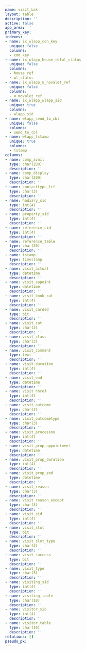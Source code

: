 ```yaml
---
name: visit_bak
layout: table
description: ''
active: false
app_area: ''
primary_key: 
indexes:
- name: ix_wlapp_con_key
  unique: false
  columns:
  - con_key
- name: ix_wlapp_house_refwl_status
  unique: false
  columns:
  - house_ref
  - wl_status
- name: ix_wlapp_u_novalet_ref
  unique: false
  columns:
  - u_novalet_ref
- name: ix_wlapp_wlapp_sid
  unique: true
  columns:
  - wlapp_sid
- name: wlapp_send_to_cbl
  unique: false
  columns:
  - send_to_cbl
- name: wlapp_tstamp
  unique: true
  columns:
  - tstamp
columns:
- name: comp_avail
  type: char(200)
  description: ''
- name: comp_display
  type: char(200)
  description: ''
- name: contacttype_lrf
  type: char(3)
  description: ''
- name: hadiary_sid
  type: int(4)
  description: ''
- name: property_sid
  type: int(4)
  description: ''
- name: reference_sid
  type: int(4)
  description: ''
- name: reference_table
  type: char(20)
  description: ''
- name: tstamp
  type: timestamp
  description: ''
- name: visit_actual
  type: datetime
  description: ''
- name: visit_appoint
  type: datetime
  description: ''
- name: visit_book_cat
  type: int(4)
  description: ''
- name: visit_carded
  type: bit
  description: ''
- name: visit_cat
  type: char(3)
  description: ''
- name: visit_class
  type: char(3)
  description: ''
- name: visit_comment
  type: text
  description: ''
- name: visit_duration
  type: int(4)
  description: ''
- name: visit_end
  type: datetime
  description: ''
- name: visit_hhref
  type: int(4)
  description: ''
- name: visit_outcome
  type: char(3)
  description: ''
- name: visit_outcometype
  type: char(3)
  description: ''
- name: visit_processno
  type: int(4)
  description: ''
- name: visit_prop_appointment
  type: datetime
  description: ''
- name: visit_prop_duration
  type: int(4)
  description: ''
- name: visit_prop_end
  type: datetime
  description: ''
- name: visit_reason
  type: char(3)
  description: ''
- name: visit_reason_except
  type: char(3)
  description: ''
- name: visit_sid
  type: int(4)
  description: ''
- name: visit_slot
  type: bit
  description: ''
- name: visit_slot_type
  type: char(3)
  description: ''
- name: visit_success
  type: bit
  description: ''
- name: visit_type
  type: char(3)
  description: ''
- name: visiting_sid
  type: int(4)
  description: ''
- name: visiting_table
  type: char(10)
  description: ''
- name: visitor_sid
  type: int(4)
  description: ''
- name: visitor_table
  type: char(10)
  description: ''
relations: []
pseudo_pk: 
---
```


